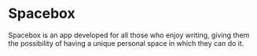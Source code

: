 # Spacebox

Spacebox is an app developed for all those who enjoy writing, giving them the possibility of having a unique personal space in which they can do it.
